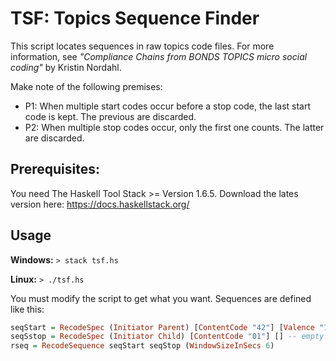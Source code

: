 TSF: Topics Sequence Finder
===========================
This script locates sequences in raw topics code files. For more information, see *"Compliance Chains from BONDS TOPICS micro social coding"* by Kristin Nordahl.

Make note of the following premises:
* P1: When multiple start codes occur before a stop code, the last start code is kept. The previous are discarded.
* P2: When multiple stop codes occur, only the first one counts. The latter are discarded.


## Prerequisites:
You need The Haskell Tool Stack >= Version 1.6.5. Download the lates version here: https://docs.haskellstack.org/

## Usage

**Windows:**
`> stack tsf.hs`

**Linux:**
`> ./tsf.hs`

You  must modify the script to get what you want. Sequences are defined like this:

```haskell
seqStart = RecodeSpec (Initiator Parent) [ContentCode "42"] [Valence "1", Valence "2", Valence "3"]
seqSstop = RecodeSpec (Initiator Child) [ContentCode "01"] [] -- empty valence == any valence
rseq = RecodeSequence seqStart seqStop (WindowSizeInSecs 6)
```
